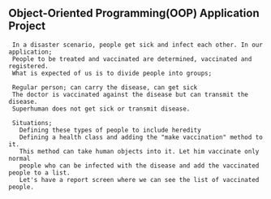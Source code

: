 ##  Object-Oriented Programming(OOP) Application Project

     In a disaster scenario, people get sick and infect each other. In our application; 
     People to be treated and vaccinated are determined, vaccinated and registered. 
     What is expected of us is to divide people into groups;

     Regular person; can carry the disease, can get sick
     The doctor is vaccinated against the disease but can transmit the disease.
     Superhuman does not get sick or transmit disease.

     Situations;
       Defining these types of people to include heredity
       Defining a health class and adding the "make vaccination" method to it.
       This method can take human objects into it. Let him vaccinate only normal 
       people who can be infected with the disease and add the vaccinated people to a list.
       Let's have a report screen where we can see the list of vaccinated people.